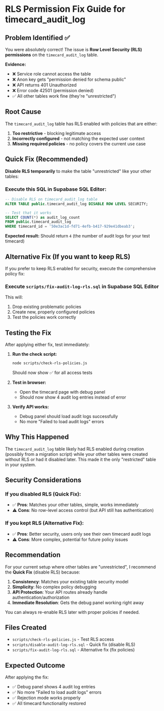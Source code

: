 # RLS Permission Fix Guide for timecard_audit_log

## Problem Identified ✅
You were absolutely correct! The issue is **Row Level Security (RLS) permissions** on the `timecard_audit_log` table. 

**Evidence:**
- ❌ Service role cannot access the table
- ❌ Anon key gets "permission denied for schema public" 
- ❌ API returns 401 Unauthorized
- ❌ Error code 42501 (permission denied)
- ✅ All other tables work fine (they're "unrestricted")

## Root Cause
The `timecard_audit_log` table has RLS enabled with policies that are either:
1. **Too restrictive** - blocking legitimate access
2. **Incorrectly configured** - not matching the expected user context
3. **Missing required policies** - no policy covers the current use case

## Quick Fix (Recommended)
**Disable RLS temporarily** to make the table "unrestricted" like your other tables:

### Execute this SQL in Supabase SQL Editor:
```sql
-- Disable RLS on timecard_audit_log table
ALTER TABLE public.timecard_audit_log DISABLE ROW LEVEL SECURITY;

-- Test that it works
SELECT COUNT(*) as audit_log_count 
FROM public.timecard_audit_log 
WHERE timecard_id = '50e3ac1d-fd71-4efb-b417-929e41dbeab3';
```

**Expected result:** Should return `4` (the number of audit logs for your test timecard)

## Alternative Fix (If you want to keep RLS)
If you prefer to keep RLS enabled for security, execute the comprehensive policy fix:

### Execute `scripts/fix-audit-log-rls.sql` in Supabase SQL Editor

This will:
1. Drop existing problematic policies
2. Create new, properly configured policies
3. Test the policies work correctly

## Testing the Fix

After applying either fix, test immediately:

1. **Run the check script:**
   ```bash
   node scripts/check-rls-policies.js
   ```
   Should now show ✅ for all access tests

2. **Test in browser:**
   - Open the timecard page with debug panel
   - Should now show 4 audit log entries instead of error

3. **Verify API works:**
   - Debug panel should load audit logs successfully
   - No more "Failed to load audit logs" errors

## Why This Happened

The `timecard_audit_log` table likely had RLS enabled during creation (possibly from a migration script) while your other tables were created without RLS or had it disabled later. This made it the only "restricted" table in your system.

## Security Considerations

### If you disabled RLS (Quick Fix):
- ✅ **Pros**: Matches your other tables, simple, works immediately
- ⚠️ **Cons**: No row-level access control (but API still has authentication)

### If you kept RLS (Alternative Fix):
- ✅ **Pros**: Better security, users only see their own timecard audit logs
- ⚠️ **Cons**: More complex, potential for future policy issues

## Recommendation

For your current setup where other tables are "unrestricted", I recommend the **Quick Fix** (disable RLS) because:

1. **Consistency**: Matches your existing table security model
2. **Simplicity**: No complex policy debugging
3. **API Protection**: Your API routes already handle authentication/authorization
4. **Immediate Resolution**: Gets the debug panel working right away

You can always re-enable RLS later with proper policies if needed.

## Files Created
- `scripts/check-rls-policies.js` - Test RLS access
- `scripts/disable-audit-log-rls.sql` - Quick fix (disable RLS)
- `scripts/fix-audit-log-rls.sql` - Alternative fix (fix policies)

## Expected Outcome
After applying the fix:
- ✅ Debug panel shows 4 audit log entries
- ✅ No more "Failed to load audit logs" errors  
- ✅ Rejection mode works properly
- ✅ All timecard functionality restored